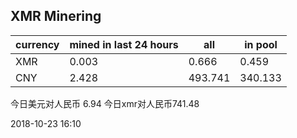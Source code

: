 ## XMR Minering

|currency|mined in last 24 hours|all|in pool|
|---|---|---|---|
|XMR|0.003|0.666|0.459|
|CNY|2.428|493.741|340.133|

今日美元对人民币 6.94	今日xmr对人民币741.48


2018-10-23 16:10